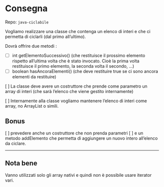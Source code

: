 # Consegna

Repo: `java-ciclabile`

Vogliamo realizzare una classe che contenga un elenco di interi e che ci permetta di ciclarli (dal primo all’ultimo).

Dovrà offrire due metodi :

- [ ] int getElementoSuccessivo() (che restituisce il prossimo elemento rispetto all’ultima volta che è stato invocato. Cioè la prima volta restituisce il primo elemento, la seconda volta il secondo, …)
- [ ] boolean hasAncoraElementi() (che deve restituire true se ci sono ancora elementi da restituire)

[ ] La classe deve avere un costruttore che prende come parametro un array di interi (che sarà l’elenco che viene gestito internamente)

[ ] Internamente alla classe vogliamo mantenere l’elenco di interi come array, no ArrayList o simili.

## Bonus

[ ] prevedere anche un costruttore che non prenda parametri
[ ] e un metodo addElemento che permetta di aggiungere un nuovo intero all’elenco da ciclare.

---

## Nota bene

Vanno utilizzati solo gli array nativi e quindi non è possibile usare iterator vari.
